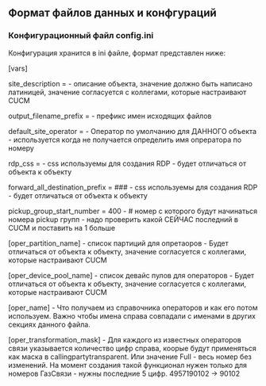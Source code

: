## Формат файлов данных и конфгураций

### Конфигурационный файл config.ini

Конфигурация хранится в ini файле, формат представлен ниже:

[vars]

site_description =  - описание объекта, значение должно быть написано латиницей, значение согласуется с коллегами, которые настраивают CUCM

output_filename_prefix =  - префикс имен исходящих файлов

default_site_operator =  - Оператор по умолчанию для ДАННОГО объекта - используется когда не получается определить имя опрератора по номеру

rdp_css =  - css используемы для создания RDP - будет отличаться от объекта к объекту

forward_all_destination_prefix = ### - css используемы для создания RDP - будет отличаться от объекта к объекту

pickup_group_start_number = 400 - # номер с которого будут начинаться номера pickup групп - надо проверить какой СЕЙЧАС последний в CUCM и поставить на 1 больше

[oper_partition_name] - список партиций для опретаоров - Будет отличаться от объекта к объекту, значение согласуется с коллегами, которые настраивают CUCM

[oper_device_pool_name] - список девайс пулов для операторов - Будет отличаться от объекта к объекту, значение согласуется с коллегами, которые настраивают CUCM

[oper_name] - Что получаем из справочника операторов и как его потом используем. Важно чтобы имена справа совпадали с именами в других секциях данного файла.

[oper_transformation_mask] - Для каждого из известных операторов связи указывается количество цифр справа, коорые будут применяться как маска в callingpartytransparent. Или значение Full - весь номер без изменений. На момент создания такой функционал нужен только для номеров ГазСвязи - нужны последние 5 цифр. 4957190102 -> 90102
